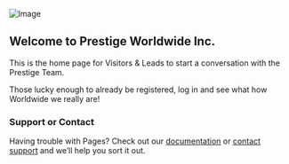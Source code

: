 ![Image](src)

## Welcome to Prestige Worldwide Inc.

This is the home page for Visitors & Leads to start a conversation with the Prestige Team. 

Those lucky enough to already be registered, log in and see what how Worldwide we really are!


### Support or Contact

Having trouble with Pages? Check out our [documentation](https://help.github.com/categories/github-pages-basics/) or [contact support](https://github.com/contact) and we’ll help you sort it out.
